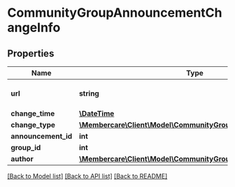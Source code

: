 # CommunityGroupAnnouncementChangeInfo

## Properties
Name | Type | Description | Notes
------------ | ------------- | ------------- | -------------
**url** | **string** | The link to the current resource | [optional] 
**change_time** | [**\DateTime**](\DateTime.md) |  | [optional] 
**change_type** | [**\Membercare\Client\Model\CommunityGroupChangeType**](CommunityGroupChangeType.md) |  | [optional] 
**announcement_id** | **int** |  | [optional] 
**group_id** | **int** |  | [optional] 
**author** | [**\Membercare\Client\Model\CommunityGroupAnnouncementAuthor**](CommunityGroupAnnouncementAuthor.md) |  | [optional] 

[[Back to Model list]](../../README.md#documentation-for-models) [[Back to API list]](../../README.md#documentation-for-api-endpoints) [[Back to README]](../../README.md)

